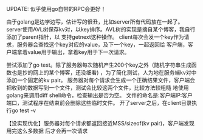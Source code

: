 UPDATE: 似乎使用go自带的RPC会更好！

由于golang是边学边写，估计写的很丑，比如server所有代码放在一起了。
server使用AVL树保存kv对，以key排序。AVL树的实现是摘自某个博客，我自行添加了parent指针，以
支持getnext这种操作。
client每次会发一个key作为请求，服务器会查找这个key对应的value，及下一个key，一起返回给
客户端，客户端拿着value用于输出，拿着key用于下一次请求。

尝试添加了go test。除了服务器每次随机产生200个key之外（随机字符串生成函数也是抄的网上的某个博客，还没细看)
，为了简化测试，人为地在服务端kv对中添加一个固定的kv pair。
服务器对每个请求会生成一个正确结果文件，客户端会把收到的数据写到一个文件，测试会比较这两个文件，比较方法较粗糙
地使用golang来调用diff shell命令，检查输出是否为空。
文件的命名是:客户端IP:客户端口，测试程序在结束前会删除这些临时文件。
开了server之后，在client目录执行go test -v

【没实现优化】服务器对每个请求都返回接近MSS/sizeof(kv pair)，客户端发现用完这么多数据
后才会再一次请求

